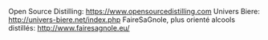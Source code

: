 Open Source Distilling: https://www.opensourcedistilling.com
Univers Biere: http://univers-biere.net/index.php
FaireSaGnole, plus orienté alcools distillés: http://www.fairesagnole.eu/
